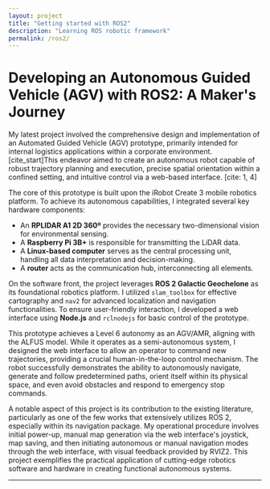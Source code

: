 ```yaml
---
layout: project
title: "Getting started with ROS2"
description: "Learning ROS robotic framework"
permalink: /ros2/
---
```


# Developing an Autonomous Guided Vehicle (AGV) with ROS2: A Maker's Journey

My latest project involved the comprehensive design and implementation of an Automated Guided Vehicle (AGV) prototype, primarily intended for internal logistics applications within a corporate environment. [cite_start]This endeavor aimed to create an autonomous robot capable of robust trajectory planning and execution, precise spatial orientation within a confined setting, and intuitive control via a web-based interface. [cite: 1, 4]

The core of this prototype is built upon the iRobot Create 3 mobile robotics platform. To achieve its autonomous capabilities, I integrated several key hardware components:
* An **RPLIDAR A1 2D 360º** provides the necessary two-dimensional vision for environmental sensing. 
* A **Raspberry Pi 3B+** is responsible for transmitting the LiDAR data. 
* A **Linux-based computer** serves as the central processing unit, handling all data interpretation and decision-making. 
* A **router** acts as the communication hub, interconnecting all elements. 

On the software front, the project leverages **ROS 2 Galactic Geochelone** as its foundational robotics platform. I utilized `slam_toolbox` for effective cartography and `nav2` for advanced localization and navigation functionalities. To ensure user-friendly interaction, I developed a web interface using **Node.js** and `rclnodejs` for basic control of the prototype. 

This prototype achieves a Level 6 autonomy as an AGV/AMR, aligning with the ALFUS model. While it operates as a semi-autonomous system, I designed the web interface to allow an operator to command new trajectories, providing a crucial human-in-the-loop control mechanism. The robot successfully demonstrates the ability to autonomously navigate, generate and follow predetermined paths, orient itself within its physical space, and even avoid obstacles and respond to emergency stop commands.

A notable aspect of this project is its contribution to the existing literature, particularly as one of the few works that extensively utilizes ROS 2, especially within its navigation package. My operational procedure involves initial power-up, manual map generation via the web interface's joystick, map saving, and then initiating autonomous or manual navigation modes through the web interface, with visual feedback provided by RVIZ2. This project exemplifies the practical application of cutting-edge robotics software and hardware in creating functional autonomous systems.

---
